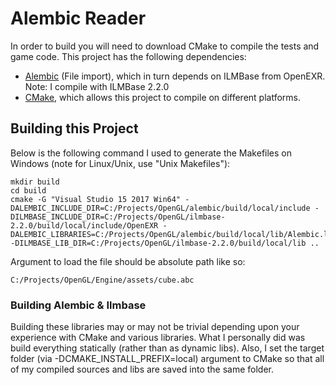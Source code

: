 # Alembic Reader

In order to build you will need to download CMake to compile the tests and game code. This project has the following dependencies:

* [Alembic](http://www.alembic.io/) (File import), which in turn depends on ILMBase from OpenEXR. Note: I compile with ILMBase 2.2.0
* [CMake](https://cmake.org/), which allows this project to compile on different platforms. 

## Building this Project

Below is the following command I used to generate the Makefiles on Windows (note for Linux/Unix, use "Unix Makefiles"):

```
mkdir build
cd build
cmake -G "Visual Studio 15 2017 Win64" -DALEMBIC_INCLUDE_DIR=C:/Projects/OpenGL/alembic/build/local/include -DILMBASE_INCLUDE_DIR=C:/Projects/OpenGL/ilmbase-2.2.0/build/local/include/OpenEXR -DALEMBIC_LIBRARIES=C:/Projects/OpenGL/alembic/build/local/lib/Alembic.lib -DILMBASE_LIB_DIR=C:/Projects/OpenGL/ilmbase-2.2.0/build/local/lib ..

```

Argument to load the file should be absolute path like so:
```
C:/Projects/OpenGL/Engine/assets/cube.abc
```

### Building Alembic & Ilmbase

Building these libraries may or may not be trivial depending upon your experience with CMake and various libraries. What I personally did was build everything statically (rather than as dynamic libs). Also, I set the target folder (via -DCMAKE_INSTALL_PREFIX=local) argument to CMake so that all of my compiled sources and libs are saved into the same folder.
